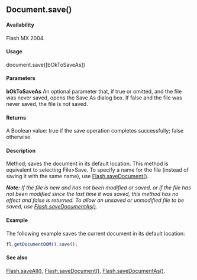 ## Document.save()

#### Availability

Flash MX 2004.

#### Usage

document.save([bOkToSaveAs])

#### Parameters

**bOkToSaveAs** An optional parameter that, if true or omitted, and the file was never saved, opens the Save As dialog box. If false and the file was never saved, the file is not saved.

#### Returns

A Boolean value: true if the save operation completes successfully; false otherwise.

#### Description

Method; saves the document in its default location. This method is equivalent to selecting File>Save. To specify a name for the file (instead of saving it with the same name), use [Flash.saveDocument()](../Flash_object_/Flash64.md).

***Note:** If the file is new and has not been modified or saved, or if the file has not been modified since the last time it was saved, this method has no effect and false is returned. To allow an unsaved or unmodified file to be saved, use [Flash.saveDocumentAs()](../Flash_object_/Flash65.md).*

#### Example

The following example saves the current document in its default location:

```javascript
fl.getDocumentDOM().save();
```

#### See also

[Flash.saveAll()](../Flash_object_/Flash63.md), [Flash.saveDocument()](../Flash_object_/Flash64.md), [Flash.saveDocumentAs()](../Flash_object_/Flash65.md).
